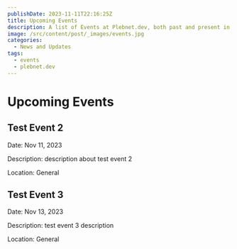```yaml
---
publishDate: 2023-11-11T22:16:25Z
title: Upcoming Events
description: A list of Events at Plebnet.dev, both past and present in Discord.
image: /src/content/post/_images/events.jpg
categories:
  - News and Updates
tags:
  - events
  - plebnet.dev
---
```


# Upcoming Events

## Test Event 2

Date: Nov 11, 2023

Description: description about test event 2

Location: General

## Test Event 3

Date: Nov 13, 2023

Description: test event 3 description

Location: General
